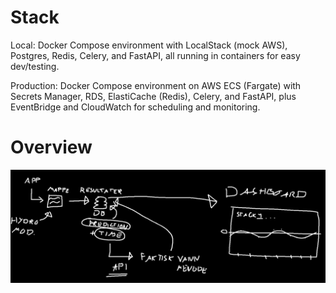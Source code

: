 # Stack

Local: Docker Compose environment with LocalStack (mock AWS), Postgres, Redis, Celery, and FastAPI, all running in containers for easy dev/testing.

Production: Docker Compose environment on AWS ECS (Fargate) with Secrets Manager, RDS, ElastiCache (Redis), Celery, and FastAPI, plus EventBridge and CloudWatch for scheduling and monitoring.

# Overview

![Model Tracking Overview](images/modtrack_overview.png)

